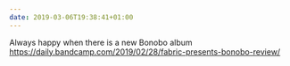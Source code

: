 ```yaml
---
date: 2019-03-06T19:38:41+01:00
---
```

Always happy when there is a new Bonobo album
https://daily.bandcamp.com/2019/02/28/fabric-presents-bonobo-review/